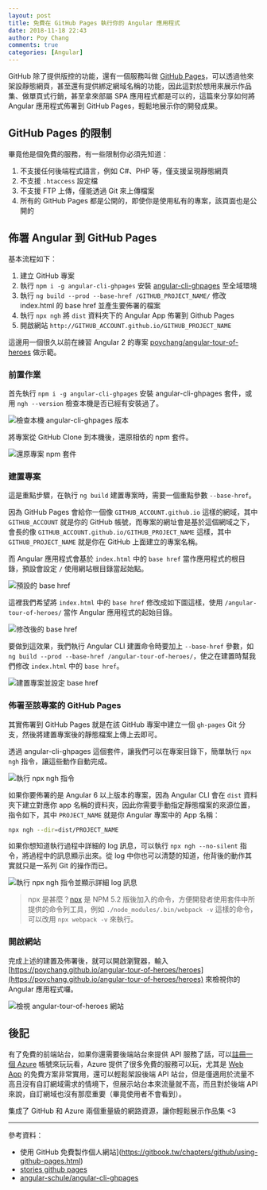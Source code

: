```yaml
---
layout: post
title: 免費在 GitHub Pages 執行你的 Angular 應用程式
date: 2018-11-18 22:43
author: Poy Chang
comments: true
categories: [Angular]
---
```


GitHub 除了提供版控的功能，還有一個服務叫做 [GitHub Pages](https://pages.github.com/)，可以透過他來架設靜態網頁，甚至還有提供綁定網域名稱的功能，因此這對於想用來展示作品集、做單頁式行銷，甚至拿來部屬 SPA 應用程式都是可以的，這篇來分享如何將 Angular 應用程式佈署到 GitHub Pages，輕鬆地展示你的開發成果。

## GitHub Pages 的限制

畢竟他是個免費的服務，有一些限制你必須先知道：

1. 不支援任何後端程式語言，例如 C#、PHP 等，僅支援呈現靜態網頁
2. 不支援 `.htaccess` 設定檔
3. 不支援 FTP 上傳，僅能透過 Git 來上傳檔案
4. 所有的 GitHub Pages 都是公開的，即使你是使用私有的專案，該頁面也是公開的

## 佈署 Angular 到 GitHub Pages

基本流程如下：

1. 建立 GitHub 專案
2. 執行 `npm i -g angular-cli-ghpages` 安裝 [angular-cli-ghpages](https://github.com/angular-schule/angular-cli-ghpages) 至全域環境
3. 執行 `ng build --prod --base-href /GITHUB_PROJECT_NAME/` 修改 index.html 的 base href 並產生要佈署的檔案
4. 執行 `npx ngh` 將 `dist` 資料夾下的 Angular App 佈署到 Github Pages
5. 開啟網站 `http://GITHUB_ACCOUNT.github.io/GITHUB_PROJECT_NAME`

這邊用一個很久以前在練習 Angular 2 的專案 [poychang/angular-tour-of-heroes](https://github.com/poychang/angular-tour-of-heroes) 做示範。

### 前置作業

首先執行 `npm i -g angular-cli-ghpages` 安裝 angular-cli-ghpages 套件，或用 `ngh --version` 檢查本機是否已經有安裝過了。

![檢查本機 angular-cli-ghpages 版本](https://i.imgur.com/GItZ3pl.png)

將專案從 GitHub Clone 到本機後，還原相依的 npm 套件。

![還原專案 npm 套件](https://i.imgur.com/2sgllAT.png)

### 建置專案

這是重點步驟，在執行 `ng build` 建置專案時，需要一個重點參數 `--base-href`。

因為 GitHub Pages 會給你一個像 `GITHUB_ACCOUNT.github.io` 這樣的網域，其中 `GITHUB_ACCOUNT` 就是你的 GitHub 帳號，而專案的網址會是基於這個網域之下，會長的像 `GITHUB_ACCOUNT.github.io/GITHUB_PROJECT_NAME` 這樣，其中 `GITHUB_PROJECT_NAME` 就是你在 GitHub 上面建立的專案名稱。

而 Angular 應用程式會基於 `index.html` 中的 `base href` 當作應用程式的根目錄，預設會設定 `/` 使用網站根目錄當起始點。

![預設的 base href](https://i.imgur.com/wxoFQNS.png)

這裡我們希望將 `index.html` 中的 `base href` 修改成如下圖這樣，使用 `/angular-tour-of-heroes/` 當作 Angular 應用程式的起始目錄。

![修改後的 base href](https://i.imgur.com/DXmZLnI.png)

要做到這效果，我們執行 Angular CLI 建置命令時要加上 `--base-href` 參數，如 `ng build --prod --base-href /angular-tour-of-heroes/`，使之在建置時幫我們修改 `index.html` 中的 `base href`。

![建置專案並設定 base href](https://i.imgur.com/2pbrUTF.png)

### 佈署至該專案的 GitHub Pages

其實佈署到 GitHub Pages 就是在該 GitHub 專案中建立一個 `gh-pages` Git 分支，然後將建置專案後的靜態檔案上傳上去即可。

透過 angular-cli-ghpages 這個套件，讓我們可以在專案目錄下，簡單執行 `npx ngh` 指令，讓這些動作自動完成。

![執行 npx ngh 指令](https://i.imgur.com/QCb5evH.png)

如果你要佈署的是 Angular 6 以上版本的專案，因為 Angular CLI 會在 `dist` 資料夾下建立對應你 app 名稱的資料夾，因此你需要手動指定靜態檔案的來源位置，指令如下，其中 `PROJECT_NAME` 就是你 Angular 專案中的 App 名稱：

```bash
npx ngh --dir=dist/PROJECT_NAME
```

如果你想知道執行過程中詳細的 log 訊息，可以執行 `npx ngh --no-silent` 指令，將過程中的訊息顯示出來。從 log 中你也可以清楚的知道，他背後的動作其實就只是一系列 Git 的操作而已。

![執行 npx ngh 指令並顯示詳細 log 訊息](https://i.imgur.com/67jlY4s.png)

>npx 是甚麼？[npx](https://github.com/zkat/npx) 是 NPM 5.2 版後加入的命令，方便開發者使用套件中所提供的命令列工具，例如 `./node_modules/.bin/webpack -v` 這樣的命令，可以改用 `npx webpack -v` 來執行。

### 開啟網站

完成上述的建置及佈署後，就可以開啟瀏覽器，輸入 [https://poychang.github.io/angular-tour-of-heroes/heroes](https://poychang.github.io/angular-tour-of-heroes/heroes) 來檢視你的 Angular 應用程式囉。

![檢視 angular-tour-of-heroes 網站](https://i.imgur.com/TlZL0jr.png)

## 後記

有了免費的前端站台，如果你還需要後端站台來提供 API 服務了話，可以[註冊一個 Azure](https://azure.microsoft.com/zh-tw/free/) 帳號來玩玩看，Azure 提供了很多免費的服務可以玩，尤其是 [Web App](https://azure.microsoft.com/zh-tw/services/app-service/web/) 的免費方案非常實用，還可以輕鬆架設後端 API 站台，但是僅適用於流量不高且沒有自訂網域需求的情境下，但展示站台本來流量就不高，而且對於後端 API 來說，自訂網域也沒有那麼重要（畢竟使用者不會看到）。

集成了 GitHub 和 Azure 兩個重量級的網路資源，讓你輕鬆展示作品集 <3

----------

參考資料：

* 使用 GitHub 免費製作個人網站](https://gitbook.tw/chapters/github/using-github-pages.html)
* [stories github pages](https://github.com/angular/angular-cli/wiki/stories-github-pages)
* [angular-schule/angular-cli-ghpages](https://github.com/angular-schule/angular-cli-ghpages)
